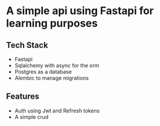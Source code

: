 # A simple api  using Fastapi for learning purposes

## Tech Stack
* Fastapi
* Sqlalchemy with async for the orm
* Postgres as a database
* Alembic to manage migrations

## Features
* Auth using Jwt and Refresh tokens
* A simple crud
